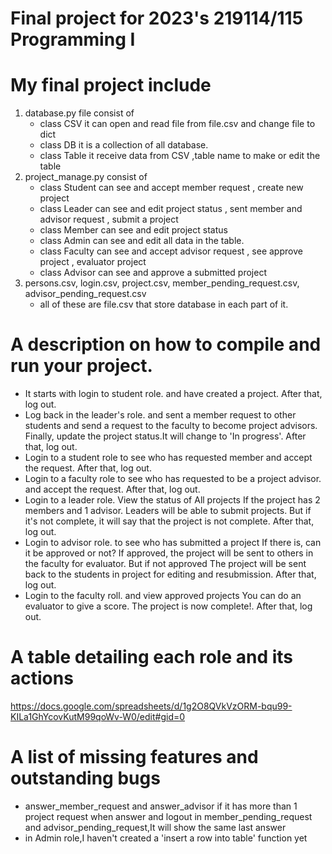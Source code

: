 # Final project for 2023's 219114/115 Programming I

# My final project include 
1) database.py file consist of
   - class CSV it can open and read file from file.csv and change file to dict
   - class DB  it is a collection of all database.
   - class Table it receive data from CSV ,table name to make or edit the table
2) project_manage.py consist of
   - class Student can see and accept member request , create new project
   - class Leader can see and edit project status , sent member and advisor request , submit a project
   - class Member can see and edit project status
   - class Admin can see and edit all data in the table.
   - class Faculty can see and accept advisor request , see approve project , evaluator project
   - class Advisor can see and approve a submitted project
3) persons.csv, login.csv, project.csv, member_pending_request.csv, advisor_pending_request.csv
   - all of these are file.csv that store database in each part of it.

# A description on how to compile and run your project.
- It starts with login to student role. and have created a project. After that, log out.
- Log back in the leader's role. and sent a member request to other students and send a request to the faculty 
to become project advisors. Finally, update the project status.It will change to 'In progress'. After that, log out.
- Login to a student role to see who has requested member and accept the request. After that, log out.
- Login to a faculty role to see who has requested to be a project advisor. and accept the request. After that, log out.
- Login to a leader role. View the status of All projects If the project has 2 members and 1 advisor. Leaders will be 
able to submit projects. But if it's not complete, it will say that the project is not complete. After that, log out.
- Login to advisor role. to see who has submitted a project If there is, can it be approved or not?
If approved, the project will be sent to others in the faculty for evaluator. 
But if not approved The project will be sent back to the students in project for editing and resubmission. 
After that, log out.
- Login to the faculty roll. and view approved projects You can do an evaluator to give a score. 
 The project is now complete!. After that, log out.

# A table detailing each role and its actions
https://docs.google.com/spreadsheets/d/1g2O8QVkVzORM-bqu99-KILa1GhYcovKutM99qoWv-W0/edit#gid=0
# A list of missing features and outstanding bugs
   - answer_member_request and answer_advisor if it has more than 1 project request when answer and logout in 
member_pending_request and advisor_pending_request,It will show the same last answer
   - in Admin role,I haven't created a 'insert a row into table' function yet